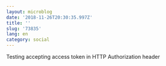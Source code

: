 ```yaml
---
layout: microblog
date: '2018-11-26T20:30:35.997Z'
title: ''
slug: '73835'
lang: en
category: social
---
```

Testing accepting access token in HTTP Authorization header
